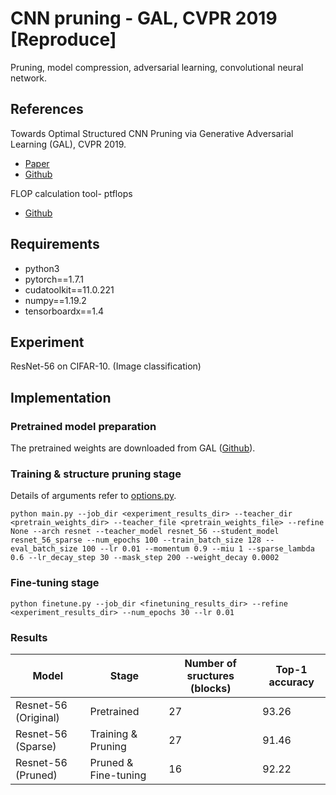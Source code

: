 # CNN pruning - GAL, CVPR 2019 [Reproduce] 
Pruning, model compression, adversarial learning, convolutional neural network.

## References

Towards Optimal Structured CNN Pruning via Generative Adversarial Learning (GAL), CVPR 2019.
* [Paper](https://arxiv.org/abs/1903.09291)
* [Github](https://github.com/ShaohuiLin/GAL) 

FLOP calculation tool- ptflops
* [Github](https://github.com/sovrasov/flops-counter.pytorch) 

## Requirements

* python3
* pytorch==1.7.1
* cudatoolkit==11.0.221 
* numpy==1.19.2
* tensorboardx==1.4

## Experiment
ResNet-56 on CIFAR-10. (Image classification)


## Implementation

### Pretrained model preparation

The pretrained weights are downloaded from GAL ([Github](https://github.com/ShaohuiLin/GAL)).


### Training & structure pruning stage

Details of arguments refer to [options.py](./utils/options.py).

```shell
python main.py --job_dir <experiment_results_dir> --teacher_dir <pretrain_weights_dir> --teacher_file <pretrain_weights_file> --refine None --arch resnet --teacher_model resnet_56 --student_model resnet_56_sparse --num_epochs 100 --train_batch_size 128 --eval_batch_size 100 --lr 0.01 --momentum 0.9 --miu 1 --sparse_lambda 0.6 --lr_decay_step 30 --mask_step 200 --weight_decay 0.0002
```

### Fine-tuning stage

```shell
python finetune.py --job_dir <finetuning_results_dir> --refine <experiment_results_dir> --num_epochs 30 --lr 0.01
```

### Results

Model                | Stage               | Number of sructures (blocks)   | Top-1 accuracy
---                  |---                  |---                             |---          
Resnet-56 (Original) |Pretrained           | 27                             | 93.26  
Resnet-56 (Sparse)   |Training & Pruning   | 27                             | 91.46       
Resnet-56 (Pruned)   |Pruned & Fine-tuning | 16                             | 92.22       


